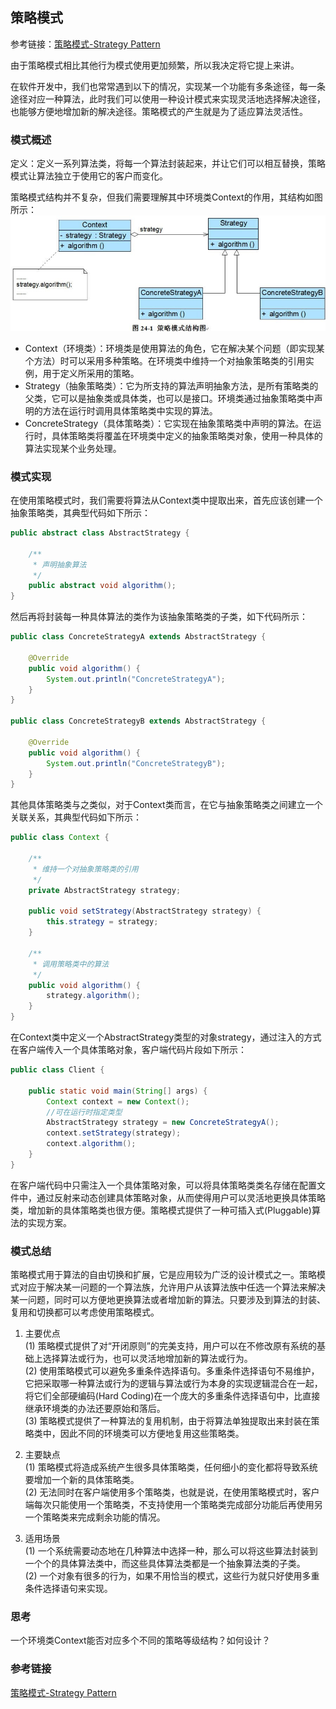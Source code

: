 ## 策略模式

参考链接：[策略模式-Strategy Pattern](https://gof.quanke.name/%E7%AD%96%E7%95%A5%E6%A8%A1%E5%BC%8F-Strategy%20Pattern.html)

由于策略模式相比其他行为模式使用更加频繁，所以我决定将它提上来讲。

在软件开发中，我们也常常遇到以下的情况，实现某一个功能有多条途径，每一条途径对应一种算法，此时我们可以使用一种设计模式来实现灵活地选择解决途径，也能够方便地增加新的解决途径。策略模式的产生就是为了适应算法灵活性。

### 模式概述

定义：定义一系列算法类，将每一个算法封装起来，并让它们可以相互替换，策略模式让算法独立于使用它的客户而变化。

策略模式结构并不复杂，但我们需要理解其中环境类Context的作用，其结构如图所示：<br/>
![](image/策略模式结构图.png)

* Context（环境类）：环境类是使用算法的角色，它在解决某个问题（即实现某个方法）时可以采用多种策略。在环境类中维持一个对抽象策略类的引用实例，用于定义所采用的策略。
* Strategy（抽象策略类）：它为所支持的算法声明抽象方法，是所有策略类的父类，它可以是抽象类或具体类，也可以是接口。环境类通过抽象策略类中声明的方法在运行时调用具体策略类中实现的算法。
* ConcreteStrategy（具体策略类）：它实现在抽象策略类中声明的算法。在运行时，具体策略类将覆盖在环境类中定义的抽象策略类对象，使用一种具体的算法实现某个业务处理。

### 模式实现

在使用策略模式时，我们需要将算法从Context类中提取出来，首先应该创建一个抽象策略类，其典型代码如下所示：

```java
public abstract class AbstractStrategy {

    /**
     * 声明抽象算法
     */
    public abstract void algorithm();
}
```

然后再将封装每一种具体算法的类作为该抽象策略类的子类，如下代码所示：

```java
public class ConcreteStrategyA extends AbstractStrategy {

    @Override
    public void algorithm() {
        System.out.println("ConcreteStrategyA");
    }
}

public class ConcreteStrategyB extends AbstractStrategy {

    @Override
    public void algorithm() {
        System.out.println("ConcreteStrategyB");
    }
}
```

其他具体策略类与之类似，对于Context类而言，在它与抽象策略类之间建立一个关联关系，其典型代码如下所示：

```java
public class Context {

    /**
     * 维持一个对抽象策略类的引用
     */
    private AbstractStrategy strategy;

    public void setStrategy(AbstractStrategy strategy) {
        this.strategy = strategy;
    }

    /**
     * 调用策略类中的算法
     */
    public void algorithm() {
        strategy.algorithm();
    }
}
```

在Context类中定义一个AbstractStrategy类型的对象strategy，通过注入的方式在客户端传入一个具体策略对象，客户端代码片段如下所示：

```java
public class Client {

    public static void main(String[] args) {
        Context context = new Context();
        //可在运行时指定类型
        AbstractStrategy strategy = new ConcreteStrategyA();
        context.setStrategy(strategy);
        context.algorithm();
    }
}
```

在客户端代码中只需注入一个具体策略对象，可以将具体策略类类名存储在配置文件中，通过反射来动态创建具体策略对象，从而使得用户可以灵活地更换具体策略类，增加新的具体策略类也很方便。策略模式提供了一种可插入式(Pluggable)算法的实现方案。

### 模式总结

策略模式用于算法的自由切换和扩展，它是应用较为广泛的设计模式之一。策略模式对应于解决某一问题的一个算法族，允许用户从该算法族中任选一个算法来解决某一问题，同时可以方便地更换算法或者增加新的算法。只要涉及到算法的封装、复用和切换都可以考虑使用策略模式。

1. 主要优点<br/>
(1) 策略模式提供了对“开闭原则”的完美支持，用户可以在不修改原有系统的基础上选择算法或行为，也可以灵活地增加新的算法或行为。<br/>
(2) 使用策略模式可以避免多重条件选择语句。多重条件选择语句不易维护，它把采取哪一种算法或行为的逻辑与算法或行为本身的实现逻辑混合在一起，将它们全部硬编码(Hard Coding)在一个庞大的多重条件选择语句中，比直接继承环境类的办法还要原始和落后。<br/>
(3) 策略模式提供了一种算法的复用机制，由于将算法单独提取出来封装在策略类中，因此不同的环境类可以方便地复用这些策略类。

2. 主要缺点<br/>
(1) 策略模式将造成系统产生很多具体策略类，任何细小的变化都将导致系统要增加一个新的具体策略类。<br/>
(2) 无法同时在客户端使用多个策略类，也就是说，在使用策略模式时，客户端每次只能使用一个策略类，不支持使用一个策略类完成部分功能后再使用另一个策略类来完成剩余功能的情况。

3. 适用场景<br/>
(1) 一个系统需要动态地在几种算法中选择一种，那么可以将这些算法封装到一个个的具体算法类中，而这些具体算法类都是一个抽象算法类的子类。<br/>
(2) 一个对象有很多的行为，如果不用恰当的模式，这些行为就只好使用多重条件选择语句来实现。

### 思考

一个环境类Context能否对应多个不同的策略等级结构？如何设计？

### 参考链接

[策略模式-Strategy Pattern](https://gof.quanke.name/%E7%AD%96%E7%95%A5%E6%A8%A1%E5%BC%8F-Strategy%20Pattern.html)
